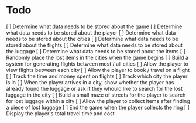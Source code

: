 # Todo

[ ] Determine what data needs to be stored about the game
[ ] Determine what data needs to be stored about the player
[ ] Determine what data needs to be stored about the cities 
[ ] Determine what data needs to be stored about the flights 
[ ] Determine what data needs to be stored about the luggage 
[ ] Determine what data needs to be stored about the items 
[ ] Randomly place the lost items in the cities when the game begins
[ ] Build a system for generating flights between most / all cities
[ ] Allow the player to view flights between each city
[ ] Allow the player to book / travel on a flight
[ ] Track the time and money spent on flights
[ ] Track which city the player is in
[ ] When the player arrives in a city, show whether the player has already found the luggage or ask if they whould like to search for the lost luggage in the city
[ ] Build a small maze of streets for the player to search for lost luggage within a city
[ ] Allow the player to collect items after finding a piece of lost luggage
[ ] End the game when the player collects the ring
[ ] Display the player's total travel time and cost
